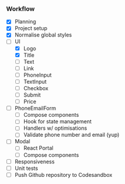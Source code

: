 ### Workflow

- [x]  Planning
- [x]  Project setup
- [x]  Normalise global styles
- [ ]  UI
    - [x]  Logo
    - [x]  Title
    - [ ]  Text
    - [ ]  Link
    - [ ]  PhoneInput
    - [ ]  TextInput
    - [ ]  Checkbox
    - [ ]  Submit
    - [ ]  Price
- [ ]  PhoneEmailForm
    - [ ]  Compose components
    - [ ]  Hook for state management
    - [ ]  Handlers w/ optimisations
    - [ ]  Validate phone number and email (yup)
- [ ]  Modal
    - [ ]  React Portal
    - [ ]  Compose components
- [ ]  Responsiveness
- [ ]  Unit tests
- [ ]  Push Github repository to Codesandbox
